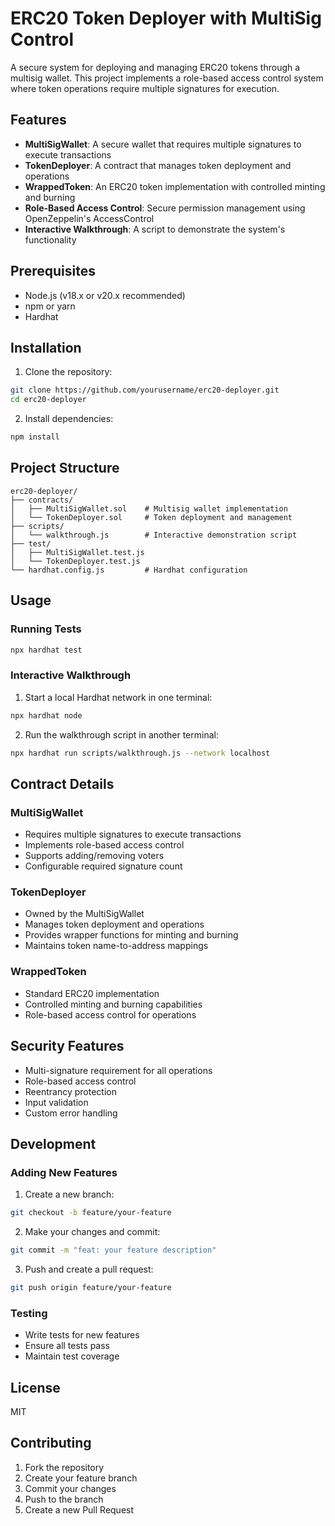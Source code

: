 # ERC20 Token Deployer with MultiSig Control

A secure system for deploying and managing ERC20 tokens through a multisig wallet. This project implements a role-based access control system where token operations require multiple signatures for execution.

## Features

- **MultiSigWallet**: A secure wallet that requires multiple signatures to execute transactions
- **TokenDeployer**: A contract that manages token deployment and operations
- **WrappedToken**: An ERC20 token implementation with controlled minting and burning
- **Role-Based Access Control**: Secure permission management using OpenZeppelin's AccessControl
- **Interactive Walkthrough**: A script to demonstrate the system's functionality

## Prerequisites

- Node.js (v18.x or v20.x recommended)
- npm or yarn
- Hardhat

## Installation

1. Clone the repository:
```bash
git clone https://github.com/yourusername/erc20-deployer.git
cd erc20-deployer
```

2. Install dependencies:
```bash
npm install
```

## Project Structure

```
erc20-deployer/
├── contracts/
│   ├── MultiSigWallet.sol    # Multisig wallet implementation
│   └── TokenDeployer.sol     # Token deployment and management
├── scripts/
│   └── walkthrough.js        # Interactive demonstration script
├── test/
│   ├── MultiSigWallet.test.js
│   └── TokenDeployer.test.js
└── hardhat.config.js         # Hardhat configuration
```

## Usage

### Running Tests

```bash
npx hardhat test
```

### Interactive Walkthrough

1. Start a local Hardhat network in one terminal:
```bash
npx hardhat node
```

2. Run the walkthrough script in another terminal:
```bash
npx hardhat run scripts/walkthrough.js --network localhost
```

## Contract Details

### MultiSigWallet

- Requires multiple signatures to execute transactions
- Implements role-based access control
- Supports adding/removing voters
- Configurable required signature count

### TokenDeployer

- Owned by the MultiSigWallet
- Manages token deployment and operations
- Provides wrapper functions for minting and burning
- Maintains token name-to-address mappings

### WrappedToken

- Standard ERC20 implementation
- Controlled minting and burning capabilities
- Role-based access control for operations

## Security Features

- Multi-signature requirement for all operations
- Role-based access control
- Reentrancy protection
- Input validation
- Custom error handling

## Development

### Adding New Features

1. Create a new branch:
```bash
git checkout -b feature/your-feature
```

2. Make your changes and commit:
```bash
git commit -m "feat: your feature description"
```

3. Push and create a pull request:
```bash
git push origin feature/your-feature
```

### Testing

- Write tests for new features
- Ensure all tests pass
- Maintain test coverage

## License

MIT

## Contributing

1. Fork the repository
2. Create your feature branch
3. Commit your changes
4. Push to the branch
5. Create a new Pull Request
